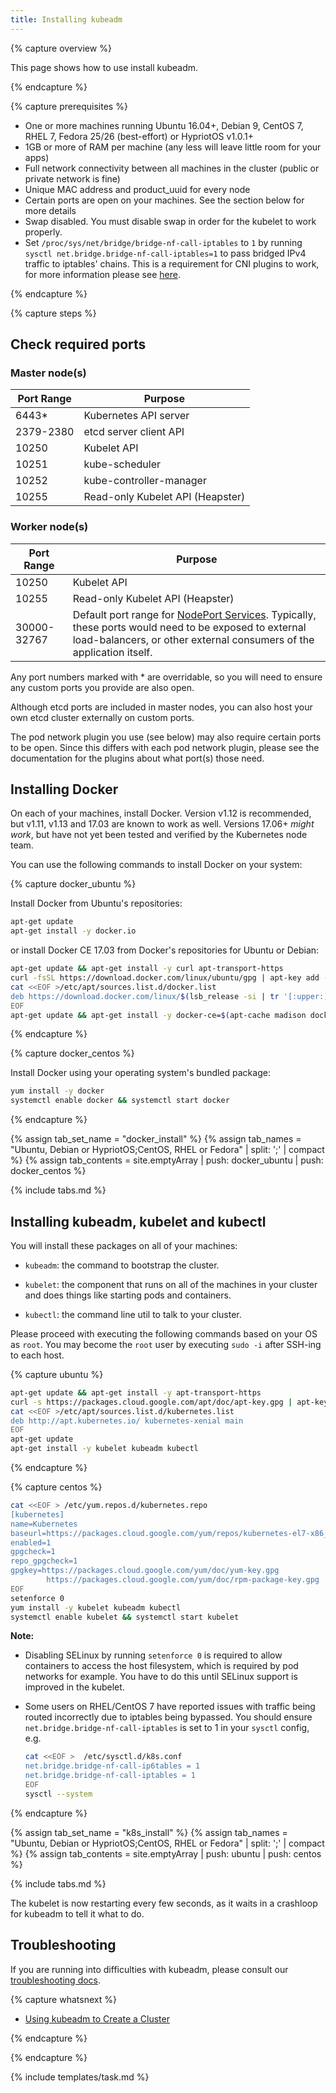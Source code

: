 ```yaml
---
title: Installing kubeadm
---
```


{% capture overview %}

This page shows how to use install kubeadm.

{% endcapture %}

{% capture prerequisites %}

* One or more machines running Ubuntu 16.04+, Debian 9, CentOS 7, RHEL 7, Fedora 25/26 (best-effort) or HypriotOS v1.0.1+
* 1GB or more of RAM per machine (any less will leave little room for your apps)
* Full network connectivity between all machines in the cluster (public or private network is fine)
* Unique MAC address and product_uuid for every node
* Certain ports are open on your machines. See the section below for more details
* Swap disabled. You must disable swap in order for the kubelet to work properly.
* Set `/proc/sys/net/bridge/bridge-nf-call-iptables` to `1` by running `sysctl net.bridge.bridge-nf-call-iptables=1`
to pass bridged IPv4 traffic to iptables' chains. This is a requirement for CNI plugins to work, for more information
please see [here](https://kubernetes.io/docs/concepts/cluster-administration/network-plugins/#network-plugin-requirements).

{% endcapture %}

{% capture steps %}

## Check required ports

### Master node(s)

| Port Range | Purpose                         |
|------------|---------------------------------|
| 6443*      | Kubernetes API server           |
| 2379-2380  | etcd server client API          |
| 10250      | Kubelet API                     |
| 10251      | kube-scheduler                  |
| 10252      | kube-controller-manager         |
| 10255      | Read-only Kubelet API (Heapster)|

### Worker node(s)

| Port Range  | Purpose                         |
|-------------|---------------------------------|
| 10250       | Kubelet API                     |
| 10255       | Read-only Kubelet API (Heapster)|
| 30000-32767 | Default port range for [NodePort Services](/docs/concepts/services-networking/service/). Typically, these ports would need to be exposed to external load-balancers, or other external consumers of the application itself. |

Any port numbers marked with * are overridable, so you will need to ensure any
custom ports you provide are also open.

Although etcd ports are included in master nodes, you can also host your own
etcd cluster externally on custom ports.

The pod network plugin you use (see below) may also require certain ports to be
open. Since this differs with each pod network plugin, please see the
documentation for the plugins about what port(s) those need.

## Installing Docker

On each of your machines, install Docker.
Version v1.12 is recommended, but v1.11, v1.13 and 17.03 are known to work as well.
Versions 17.06+ _might work_, but have not yet been tested and verified by the Kubernetes node team.

You can use the following commands to install Docker on your system:

{% capture docker_ubuntu %}

Install Docker from Ubuntu's repositories:

```bash
apt-get update
apt-get install -y docker.io
```

or install Docker CE 17.03 from Docker's repositories for Ubuntu or Debian:

```bash
apt-get update && apt-get install -y curl apt-transport-https
curl -fsSL https://download.docker.com/linux/ubuntu/gpg | apt-key add -
cat <<EOF >/etc/apt/sources.list.d/docker.list
deb https://download.docker.com/linux/$(lsb_release -si | tr '[:upper:]' '[:lower:]') $(lsb_release -cs) stable
EOF
apt-get update && apt-get install -y docker-ce=$(apt-cache madison docker-ce | grep 17.03 | head -1 | awk '{print $3}')
```

{% endcapture %}

{% capture docker_centos %}

Install Docker using your operating system's bundled package:

```bash
yum install -y docker
systemctl enable docker && systemctl start docker
```

{% endcapture %}

{% assign tab_set_name = "docker_install" %}
{% assign tab_names = "Ubuntu, Debian or HypriotOS;CentOS, RHEL or Fedora" | split: ';' | compact %}
{% assign tab_contents = site.emptyArray | push: docker_ubuntu | push: docker_centos %}

{% include tabs.md %}

## Installing kubeadm, kubelet and kubectl

You will install these packages on all of your machines:

* `kubeadm`: the command to bootstrap the cluster.

* `kubelet`: the component that runs on all of the machines in your cluster
    and does things like starting pods and containers.

* `kubectl`: the command line util to talk to your cluster.

Please proceed with executing the following commands based on your OS as `root`.
You may become the `root` user by executing `sudo -i` after SSH-ing to each host.

{% capture ubuntu %}

```bash
apt-get update && apt-get install -y apt-transport-https
curl -s https://packages.cloud.google.com/apt/doc/apt-key.gpg | apt-key add -
cat <<EOF >/etc/apt/sources.list.d/kubernetes.list
deb http://apt.kubernetes.io/ kubernetes-xenial main
EOF
apt-get update
apt-get install -y kubelet kubeadm kubectl
```

{% endcapture %}

{% capture centos %}

```bash
cat <<EOF > /etc/yum.repos.d/kubernetes.repo
[kubernetes]
name=Kubernetes
baseurl=https://packages.cloud.google.com/yum/repos/kubernetes-el7-x86_64
enabled=1
gpgcheck=1
repo_gpgcheck=1
gpgkey=https://packages.cloud.google.com/yum/doc/yum-key.gpg
        https://packages.cloud.google.com/yum/doc/rpm-package-key.gpg
EOF
setenforce 0
yum install -y kubelet kubeadm kubectl
systemctl enable kubelet && systemctl start kubelet
```

  **Note:**

  - Disabling SELinux by running `setenforce 0` is required to allow containers to access the host filesystem, which is required by pod networks for example. You have to do this until SELinux support is improved in the kubelet.
  - Some users on RHEL/CentOS 7 have reported issues with traffic being routed incorrectly due to iptables being bypassed. You should ensure `net.bridge.bridge-nf-call-iptables` is set to 1 in your `sysctl` config, e.g.
  
    ``` bash
    cat <<EOF >  /etc/sysctl.d/k8s.conf
    net.bridge.bridge-nf-call-ip6tables = 1
    net.bridge.bridge-nf-call-iptables = 1
    EOF
    sysctl --system
    ```

{% endcapture %}

{% assign tab_set_name = "k8s_install" %}
{% assign tab_names = "Ubuntu, Debian or HypriotOS;CentOS, RHEL or Fedora" | split: ';' | compact %}
{% assign tab_contents = site.emptyArray | push: ubuntu | push: centos %}

{% include tabs.md %}

The kubelet is now restarting every few seconds, as it waits in a crashloop for
kubeadm to tell it what to do.

## Troubleshooting

If you are running into difficulties with kubeadm, please consult our [troubleshooting docs](/docs/setup/independent/troubleshooting-kubeadm/).

{% capture whatsnext %}

* [Using kubeadm to Create a
  Cluster](/docs/setup/independent/create-cluster-kubeadm/)

{% endcapture %}

{% endcapture %}

{% include templates/task.md %}
